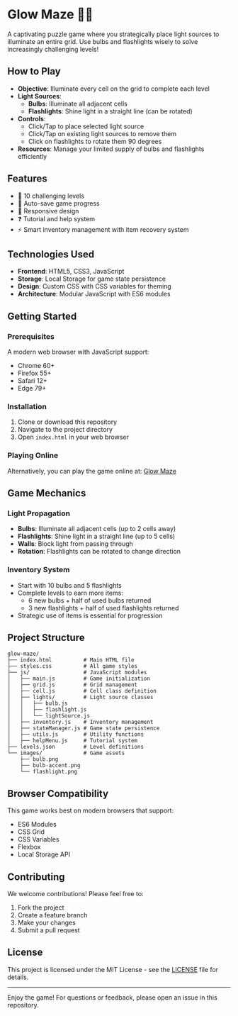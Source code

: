 # Glow Maze 🧩💡

A captivating puzzle game where you strategically place light sources to illuminate an entire grid. Use bulbs and flashlights wisely to solve increasingly challenging levels!

## How to Play

- **Objective**: Illuminate every cell on the grid to complete each level
- **Light Sources**:
  - **Bulbs**: Illuminate all adjacent cells
  - **Flashlights**: Shine light in a straight line (can be rotated)
- **Controls**:
  - Click/Tap to place selected light source
  - Click/Tap on existing light sources to remove them
  - Click on flashlights to rotate them 90 degrees
- **Resources**: Manage your limited supply of bulbs and flashlights efficiently

## Features

- 🧠 10 challenging levels
- 💾 Auto-save game progress
- 📱 Responsive design
- ❓ Tutorial and help system
- ⚡ Smart inventory management with item recovery system

## Technologies Used

- **Frontend**: HTML5, CSS3, JavaScript
- **Storage**: Local Storage for game state persistence
- **Design**: Custom CSS with CSS variables for theming
- **Architecture**: Modular JavaScript with ES6 modules

## Getting Started

### Prerequisites

A modern web browser with JavaScript support:
- Chrome 60+
- Firefox 55+
- Safari 12+
- Edge 79+

### Installation

1. Clone or download this repository
2. Navigate to the project directory
3. Open `index.html` in your web browser

### Playing Online

Alternatively, you can play the game online at: [Glow Maze](https://zahir-r.github.io/glow-maze/)

## Game Mechanics

### Light Propagation

- **Bulbs**: Illuminate all adjacent cells (up to 2 cells away)
- **Flashlights**: Shine light in a straight line (up to 5 cells)
- **Walls**: Block light from passing through
- **Rotation**: Flashlights can be rotated to change direction

### Inventory System

- Start with 10 bulbs and 5 flashlights
- Complete levels to earn more items:
  - 6 new bulbs + half of used bulbs returned
  - 3 new flashlights + half of used flashlights returned
- Strategic use of items is essential for progression

## Project Structure

```
glow-maze/
├── index.html          # Main HTML file
├── styles.css          # All game styles
├── js/                 # JavaScript modules
│   ├── main.js         # Game initialization
│   ├── grid.js         # Grid management
│   ├── cell.js         # Cell class definition
│   ├── lights/         # Light source classes
│   │   ├── bulb.js
│   │   ├── flashlight.js
│   │   └── lightSource.js
│   ├── inventory.js    # Inventory management
│   ├── stateManager.js # Game state persistence
│   ├── utils.js        # Utility functions
│   ├── helpMenu.js     # Tutorial system
├── levels.json         # Level definitions
└── images/             # Game assets
    ├── bulb.png
    ├── bulb-accent.png
    └── flashlight.png
```

## Browser Compatibility

This game works best on modern browsers that support:
- ES6 Modules
- CSS Grid
- CSS Variables
- Flexbox
- Local Storage API

## Contributing

We welcome contributions! Please feel free to:
1. Fork the project
2. Create a feature branch
3. Make your changes
4. Submit a pull request

## License

This project is licensed under the MIT License - see the [LICENSE](LICENSE) file for details.

---

Enjoy the game! For questions or feedback, please open an issue in this repository.
